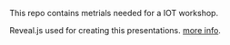 
This repo contains metrials needed for a IOT workshop.

Reveal.js used for creating this presentations. [more info](https://github.com/hakimel/reveal.js).